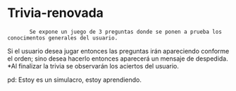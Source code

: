 # Trivia-renovada
           Se expone un juego de 3 preguntas donde se ponen a prueba los conocimentos generales del usuario.
Si el usuario desea jugar entonces las preguntas irán apareciendo conforme el orden; sino desea hacerlo entonces aparecerá un mensaje de despedida.
                             *Al finalizar la trivia se observarán los aciertos del usuario. 


pd: Estoy es un simulacro, estoy aprendiendo.
